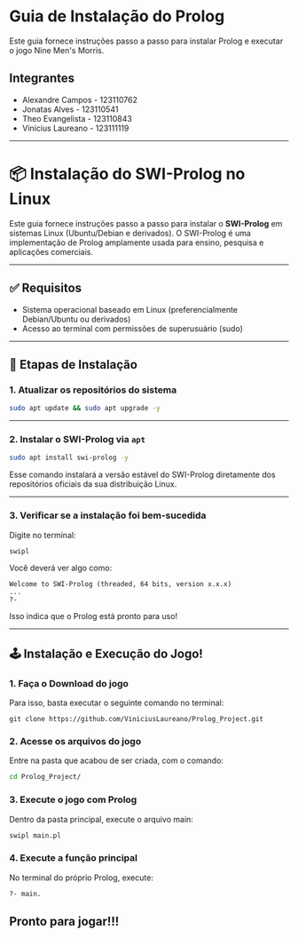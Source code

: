 # Guia de Instalação do Prolog

Este guia fornece instruções passo a passo para instalar Prolog e executar o jogo Nine Men's Morris.

## **Integrantes**
- Alexandre Campos - 123110762
- Jonatas Alves - 123110541
- Theo Evangelista - 123110843
- Vinícius Laureano - 123111119
---

# 📦 Instalação do SWI-Prolog no Linux

Este guia fornece instruções passo a passo para instalar o **SWI-Prolog** em sistemas Linux (Ubuntu/Debian e derivados). O SWI-Prolog é uma implementação de Prolog amplamente usada para ensino, pesquisa e aplicações comerciais.

---

## ✅ Requisitos

- Sistema operacional baseado em Linux (preferencialmente Debian/Ubuntu ou derivados)
- Acesso ao terminal com permissões de superusuário (sudo)

---

## 🚀 Etapas de Instalação

### 1. Atualizar os repositórios do sistema

```bash
sudo apt update && sudo apt upgrade -y
```

---

### 2. Instalar o SWI-Prolog via `apt`

```bash
sudo apt install swi-prolog -y
```

Esse comando instalará a versão estável do SWI-Prolog diretamente dos repositórios oficiais da sua distribuição Linux.

---

### 3. Verificar se a instalação foi bem-sucedida

Digite no terminal:

```bash
swipl
```

Você deverá ver algo como:

```
Welcome to SWI-Prolog (threaded, 64 bits, version x.x.x)
...
?-
```

Isso indica que o Prolog está pronto para uso!

---

## 🕹️ Instalação e Execução do Jogo!

### 1. Faça o Download do jogo
Para isso, basta executar o seguinte comando no terminal:
```git
git clone https://github.com/ViniciusLaureano/Prolog_Project.git
```

### 2. Acesse os arquivos do jogo
Entre na pasta que acabou de ser criada, com o comando:
```bash
cd Prolog_Project/
```
### 3. Execute o jogo com Prolog
Dentro da pasta principal, execute o arquivo main:
```bash
swipl main.pl
```

### 4. Execute a função principal
No terminal do próprio Prolog, execute:
```bash
?- main.
```

## Pronto para jogar!!!